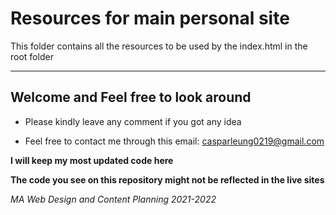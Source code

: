 # Resources for main personal site

This folder contains all the resources to be used by the index.html in the root folder

---

## Welcome and Feel free to look around

* Please kindly leave any comment if you got any idea

* Feel free to contact me through this email: casparleung0219@gmail.com


**I will keep my most updated code here**

**The code you see on this repository might not be reflected in the live sites**

*MA Web Design and Content Planning 2021-2022*